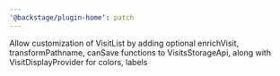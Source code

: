```yaml
---
'@backstage/plugin-home': patch
---
```


Allow customization of VisitList by adding optional enrichVisit, transformPathname, canSave functions to VisitsStorageApi, along with VisitDisplayProvider for colors, labels
